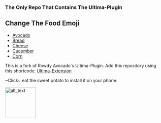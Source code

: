 ### The Only Repo That Contains The Ultima-Plugin


## Change The Food Emoji
- [Avocado](/README.md)
- [Bread](/README.bread.md)
- [Cheese](/README.cheese.md)
- [Cucumber](/README.cucumber.md)
- [Corn](/README.corn.md)

This is a fork of Rowdy Avocado's Ultima-Plugin. Add this repository using this shortcode: [Ultima-Extension](https://raw.githubusercontent.com/SuperNova-Repo/Ultima-Extension/builds/repo.json)

~Click~ eat the sweet potato to install it on your phone:

[<img alt="alt_text" width="100px" src="https://discordapp.com/assets/5c73429380867c917ff1d494e747676d.svg"/>](https://self-similarity.github.io/http-protocol-redirector?r=cloudstreamrepo://raw.githubusercontent.com/SuperNova-Repo/Ultima-Extension/builds/repo.json)
